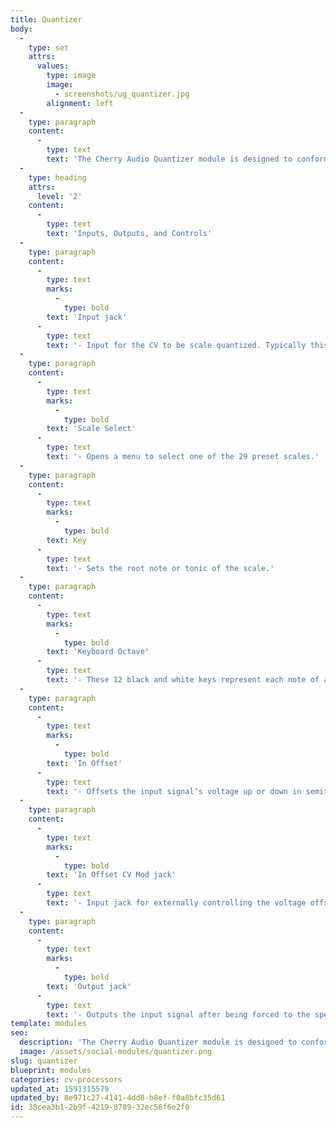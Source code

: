 ```yaml
---
title: Quantizer
body:
  -
    type: set
    attrs:
      values:
        type: image
        image:
          - screenshots/ug_quantizer.jpg
        alignment: left
  -
    type: paragraph
    content:
      -
        type: text
        text: 'The Cherry Audio Quantizer module is designed to conform a control voltage input signal to a specific key and scale, or a user-defined set of notes. There are 29 preset scales available and custom scales can easily be created by manually toggling individual notes on or off using the virtual "keyboard." Pitches are tracked and quantized according to the standard 1V/octave scaling.'
  -
    type: heading
    attrs:
      level: '2'
    content:
      -
        type: text
        text: 'Inputs, Outputs, and Controls'
  -
    type: paragraph
    content:
      -
        type: text
        marks:
          -
            type: bold
        text: 'Input jack'
      -
        type: text
        text: '- Input for the CV to be scale quantized. Typically this will originate from the CV output of a module such as the Arpeggiator, Eight Step Sequencer, or I/O Panel *Pitch CV Out*.'
  -
    type: paragraph
    content:
      -
        type: text
        marks:
          -
            type: bold
        text: 'Scale Select'
      -
        type: text
        text: '- Opens a menu to select one of the 29 preset scales.'
  -
    type: paragraph
    content:
      -
        type: text
        marks:
          -
            type: bold
        text: Key
      -
        type: text
        text: '- Sets the root note or tonic of the scale.'
  -
    type: paragraph
    content:
      -
        type: text
        marks:
          -
            type: bold
        text: 'Keyboard Octave'
      -
        type: text
        text: '- These 12 black and white keys represent each note of an octave in a standard piano keyboard arrangement. The notes included in the selected scale are illuminated in red and can be toggled on and off to create custom scales by clicking on the buttons.'
  -
    type: paragraph
    content:
      -
        type: text
        marks:
          -
            type: bold
        text: 'In Offset'
      -
        type: text
        text: '- Offsets the input signal’s voltage up or down in semitone increments by up to two octaves.'
  -
    type: paragraph
    content:
      -
        type: text
        marks:
          -
            type: bold
        text: 'In Offset CV Mod jack'
      -
        type: text
        text: '- Input jack for externally controlling the voltage offset of the input signal. Patching *Pitch CV Out* from the I/O panel allows pitch transposition of the input signal in semitones via a keyboard or other CV source.'
  -
    type: paragraph
    content:
      -
        type: text
        marks:
          -
            type: bold
        text: 'Output jack'
      -
        type: text
        text: '- Outputs the input signal after being forced to the specified key and scale.'
template: modules
seo:
  description: 'The Cherry Audio Quantizer module is designed to conform a control voltage input signal to a specific key and scale, or a user-defined set of notes.'
  image: /assets/social-modules/quantizer.png
slug: quantizer
blueprint: modules
categories: cv-processors
updated_at: 1591315579
updated_by: 8e971c27-4141-4dd8-b8ef-f0a8bfc35d61
id: 38cea3b1-2b9f-4219-8789-32ec56f6e2f0
---
```


